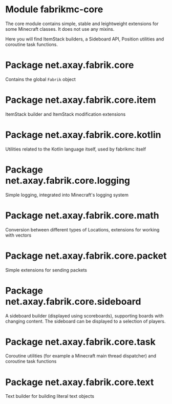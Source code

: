 # Module fabrikmc-core

The core module contains simple, stable and leightweight extensions for some Minecraft classes. It does not use any
mixins.

Here you will find ItemStack builders, a Sideboard API, Position utilities and coroutine task functions.

# Package net.axay.fabrik.core

Contains the global `Fabrik` object

# Package net.axay.fabrik.core.item

ItemStack builder and ItemStack modification extensions

# Package net.axay.fabrik.core.kotlin

Utilities related to the Kotlin language itself, used by fabrikmc itself

# Package net.axay.fabrik.core.logging

Simple logging, integrated into Minecraft's logging system

# Package net.axay.fabrik.core.math

Conversion between different types of Locations, extensions for working with vectors

# Package net.axay.fabrik.core.packet

Simple extensions for sending packets

# Package net.axay.fabrik.core.sideboard

A sideboard builder (displayed using scoreboards), supporting boards with changing content. The sideboard can be
displayed to a selection of players.

# Package net.axay.fabrik.core.task

Coroutine utilities (for example a Minecraft main thread dispatcher) and coroutine task functions

# Package net.axay.fabrik.core.text

Text builder for building literal text objects
